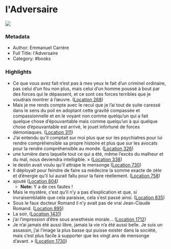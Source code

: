 # l'Adversaire

![](https://m.media-amazon.com/images/I/712pPU1qfdL._SY160.jpg)

### Metadata

- Author: Emmanuel Carrère
- Full Title: l'Adversaire
- Category: #books

### Highlights

- Ce que vous avez fait n’est pas à mes yeux le fait d’un criminel ordinaire, pas celui d’un fou non plus, mais celui d’un homme poussé à bout par des forces qui le dépassent, et ce sont ces forces terribles que je voudrais montrer à l’œuvre. ([Location 268](https://readwise.io/to_kindle?action=open&asin=B006VXBZ0E&location=268))
- Mais je me rends compte avec le recul que je l’ai tout de suite caressé dans le sens du poil en adoptant cette gravité compassée et compassionnelle et en le voyant non comme quelqu’un qui a fait quelque chose d’épouvantable mais comme quelqu’un à qui quelque chose d’épouvantable est arrivé, le jouet infortuné de forces démoniaques. ([Location 311](https://readwise.io/to_kindle?action=open&asin=B006VXBZ0E&location=311))
- J’ai entendu qu’il comptait sur moi plus que sur les psychiatres pour lui rendre compréhensible sa propre histoire et plus que sur les avocats pour la rendre compréhensible au monde. ([Location 326](https://readwise.io/to_kindle?action=open&asin=B006VXBZ0E&location=326))
- une lumière dans laquelle tout ce qui a été, même l’excès du malheur et du mal, nous deviendra intelligible. » ([Location 338](https://readwise.io/to_kindle?action=open&asin=B006VXBZ0E&location=338))
- le destin avait voulu qu’il attrape le mensonge ([Location 730](https://readwise.io/to_kindle?action=open&asin=B006VXBZ0E&location=730))
- Il déployait pour feindre de faire sa médecine la somme exacte de zèle et d’énergie qu’il lui aurait fallu pour la faire réellement. ([Location 758](https://readwise.io/to_kindle?action=open&asin=B006VXBZ0E&location=758))
- ajouté ([Location 804](https://readwise.io/to_kindle?action=open&asin=B006VXBZ0E&location=804))
    - **Note:** Y a de ces fautes !
- Mais le mystère, c’est qu’il n’y a pas d’explication et que, si invraisemblable que cela paraisse, cela s’est passé ainsi. ([Location 835](https://readwise.io/to_kindle?action=open&asin=B006VXBZ0E&location=835))
- Sous le faux docteur Romand il n’y avait pas de vrai Jean-Claude Romand. ([Location 895](https://readwise.io/to_kindle?action=open&asin=B006VXBZ0E&location=895))
- La soir, ([Location 1431](https://readwise.io/to_kindle?action=open&asin=B006VXBZ0E&location=1431))
- j’ai l’impression d’être sous anesthésie morale… ([Location 1712](https://readwise.io/to_kindle?action=open&asin=B006VXBZ0E&location=1712))
- Je n’ai jamais été aussi libre, jamais la vie n’a été aussi belle. Je suis un assassin, j’ai l’image la plus basse qui puisse exister dans la société, mais c’est plus facile à supporter que les vingt ans de mensonge d’avant. » ([Location 1730](https://readwise.io/to_kindle?action=open&asin=B006VXBZ0E&location=1730))
